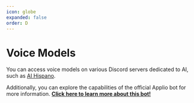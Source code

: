 ```yaml
---
icon: globe
expanded: false
order: D
---
```


# Voice Models

You can access voice models on various Discord servers dedicated to AI, such as [AI Hispano](https://discord.gg/IAHispano).

Additionally, you can explore the capabilities of the official Applio bot for more information. **[Click here to learn more about this bot!](./applio-bot.md)**
